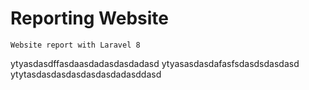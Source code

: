 # Reporting Website
```
Website report with Laravel 8
```
ytyasdasdffasdaasdadasdasdadasd
ytyasasdasdafasfsdasdsdasdasd
ytytasdasdasdasdasdasdadasddasd
